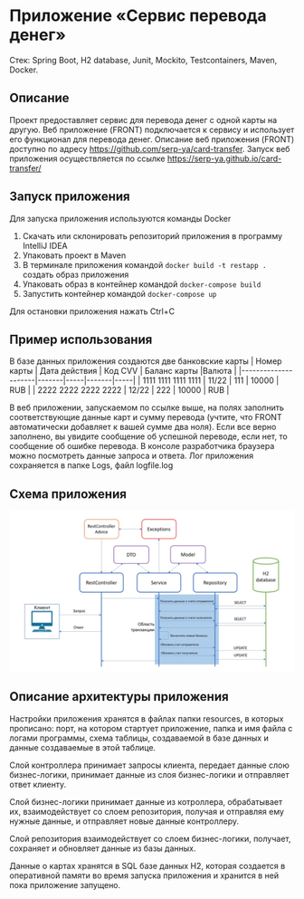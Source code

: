 # Приложение «Сервис перевода денег»
Стек: Spring Boot, H2 database, Junit, Mockito, Testcontainers, Maven, Docker.
## Описание
Проект предоставляет сервис для перевода денег с одной карты на другую. Веб приложение (FRONT) подключается к сервису и использует его функционал для перевода денег. Описание веб приложения (FRONT) доступно по адресу https://github.com/serp-ya/card-transfer. Запуск веб приложения осуществляется по ссылке https://serp-ya.github.io/card-transfer/
## Запуск приложения
Для запуска приложения используются команды Docker
1. Скачать или склонировать репозиторий приложения в программу IntelliJ IDEA
2. Упаковать проект в Maven
3. В терминале приложения командой `docker build -t restapp .` создать образ приложения
4. Упаковать образ в контейнер командой `docker-compose build`
5. Запустить контейнер командой `docker-compose up`

Для остановки приложения нажать Ctrl+C
## Пример использования
В базе данных приложения создаются две банковские карты
| Номер карты | Дата действия | Код CVV | Баланс карты |Валюта |
|---------------------|-------|-----|-------|-----|
| 1111 1111 1111 1111 | 11/22 | 111 | 10000 | RUB |
| 2222 2222 2222 2222 |	12/22 |	222 | 10000 | RUB |

В веб приложении, запускаемом по ссылке выше, на полях заполнить соответствующие данные карт и сумму перевода (учтите, что FRONT автоматически добавляет к вашей сумме два ноля). Если все верно заполнено, вы увидите сообщение об успешной переводе, если нет, то сообщение об ошибке перевода. В консоле разработчика браузера можно посмотреть данные запроса и ответа. Лог приложения сохраняется в папке Logs, файл logfile.log
## Схема приложения
![2022-09-17_23-00-00](https://github.com/ArtJDev/Transfer_Money_REST_API/blob/main/Схема%20приложения.jpg)
## Описание архитектуры приложения
Настройки приложения хранятся в файлах папки resources, в которых прописано: порт, на котором стартует приложение, папка и имя файла с логами программы, схема таблицы, создаваемой в базе данных и данные создаваемые в этой таблице.

Слой контроллера принимает запросы клиента, передает данные слою бизнес-логики, принимает данные из слоя бизнес-логики и отправляет ответ клиенту.

Слой бизнес-логики принимает данные из котроллера, обрабатывает их, взаимодействует со слоем репозитория, получая и отправляя ему нужные данные, и отправляет новые данные контроллеру.

Слой репозитория взаимодействует со слоем бизнес-логики, получает, сохраняет и обновляет данные из базы данных.

Данные о картах хранятся в SQL базе данных H2, которая создается в оперативной памяти во время запуска приложения и хранится в ней пока приложение запущено.
